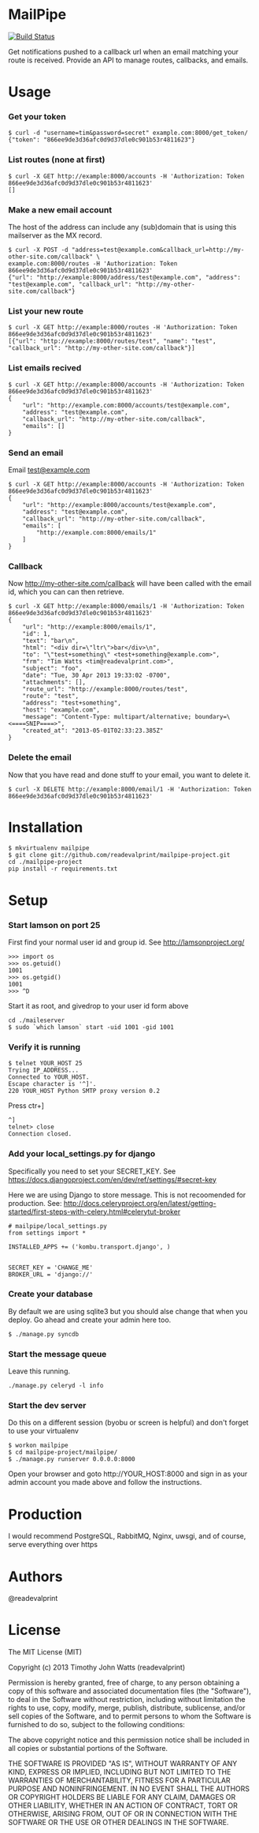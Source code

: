 # MailPipe
[![Build Status](https://travis-ci.org/readevalprint/mailpipe-project.png?branch=master)](https://travis-ci.org/readevalprint/mailpipe-project)

Get notifications pushed to a callback url when an email matching your route is received. Provide an API to manage routes, callbacks, and emails.

# Usage

### Get your token
```
$ curl -d "username=tim&password=secret" example.com:8000/get_token/
{"token": "866ee9de3d36afc0d9d37dle0c901b53r4811623"}
```
### List routes (none at first)
```
$ curl -X GET http://example:8000/accounts -H 'Authorization: Token 866ee9de3d36afc0d9d37dle0c901b53r4811623'
[]
```

### Make a new email account
The host of the address can include any (sub)domain that is using this mailserver as the MX record.
```
$ curl -X POST -d "address=test@example.com&callback_url=http://my-other-site.com/callback" \
example.com:8000/routes -H 'Authorization: Token 866ee9de3d36afc0d9d37dle0c901b53r4811623'
{"url": "http://example:8000/address/test@example.com", "address": "test@example.com", "callback_url": "http://my-other-site.com/callback"}
```
### List your new route
```
$ curl -X GET http://example:8000/routes -H 'Authorization: Token 866ee9de3d36afc0d9d37dle0c901b53r4811623'
[{"url": "http://example:8000/routes/test", "name": "test", "callback_url": "http://my-other-site.com/callback"}]
```
### List emails recived 
```
$ curl -X GET http://example:8000/accounts -H 'Authorization: Token 866ee9de3d36afc0d9d37dle0c901b53r4811623'
{
    "url": "http://example.com:8000/accounts/test@example.com",
    "address": "test@example.com",
    "callback_url": "http://my-other-site.com/callback", 
    "emails": []
}
```
### Send an email
Email test@example.com
```
$ curl -X GET http://example:8000/accounts -H 'Authorization: Token 866ee9de3d36afc0d9d37dle0c901b53r4811623'
{
    "url": "http://example:8000/accounts/test@example.com", 
    "address": "test@example.com",
    "callback_url": "http://my-other-site.com/callback", 
    "emails": [
        "http://example.com:8000/emails/1"
    ]
}
```
### Callback
Now http://my-other-site.com/callback will have been called with the email id, which you can can then retrieve.

```
$ curl -X GET http://example:8000/emails/1 -H 'Authorization: Token 866ee9de3d36afc0d9d37dle0c901b53r4811623'
{
    "url": "http://example:8000/emails/1", 
    "id": 1, 
    "text": "bar\n", 
    "html": "<div dir=\"ltr\">bar</div>\n", 
    "to": "\"test+something\" <test+something@example.com>", 
    "frm": "Tim Watts <tim@readevalprint.com>", 
    "subject": "foo", 
    "date": "Tue, 30 Apr 2013 19:33:02 -0700", 
    "attachments": [], 
    "route_url": "http://example:8000/routes/test", 
    "route": "test", 
    "address": "test+something", 
    "host": "example.com", 
    "message": "Content-Type: multipart/alternative; boundary=\   <====SNIP====>", 
    "created_at": "2013-05-01T02:33:23.385Z"
}
```
### Delete the email
Now that you have read and done stuff to your email, you want to delete it.
```
$ curl -X DELETE http://example:8000/email/1 -H 'Authorization: Token 866ee9de3d36afc0d9d37dle0c901b53r4811623'
```


# Installation

```
$ mkvirtualenv mailpipe
$ git clone git://github.com/readevalprint/mailpipe-project.git
cd ./mailpipe-project
pip install -r requirements.txt
```

# Setup

### Start lamson on port 25
First find your normal user id and group id. See http://lamsonproject.org/
```
>>> import os
>>> os.getuid()
1001
>>> os.getgid()
1001
>>> ^D
```

Start it as root, and givedrop to your user id form above
```
cd ./maileserver
$ sudo `which lamson` start -uid 1001 -gid 1001 
```
### Verify it is running

```
$ telnet YOUR_HOST 25
Trying IP_ADDRESS...
Connected to YOUR_HOST.
Escape character is '^]'.
220 YOUR_HOST Python SMTP proxy version 0.2
```
Press ctr+]
```
^]
telnet> close
Connection closed.
```

### Add your local_settings.py for django 
Specifically you need to set your SECRET_KEY. 
See https://docs.djangoproject.com/en/dev/ref/settings/#secret-key

Here we are using Django to store message. This is not recoomended for production.
See: http://docs.celeryproject.org/en/latest/getting-started/first-steps-with-celery.html#celerytut-broker
```
# mailpipe/local_settings.py 
from settings import *

INSTALLED_APPS += ('kombu.transport.django', )


SECRET_KEY = 'CHANGE_ME'
BROKER_URL = 'django://'
```

### Create your database
By default we are using sqlite3 but you should alse change that when you deploy. Go ahead and create your admin here too.
```
$ ./manage.py syncdb
```

### Start the message queue
Leave this running.
```
./manage.py celeryd -l info
```

### Start the dev server
Do this on a different session (byobu or screen is helpful) and don't forget to use your virtualenv
```
$ workon mailpipe
$ cd mailpipe-project/mailpipe/
$ ./manage.py runserver 0.0.0.0:8000
```
Open your browser and goto http://YOUR_HOST:8000 and sign in as your admin account you made above and follow the instructions.

# Production
I would recommend PostgreSQL, RabbitMQ, Nginx, uwsgi, and of course, serve everything over https

# Authors
@readevalprint

# License
The MIT License (MIT)

Copyright (c) 2013 Timothy John Watts (readevalprint)

Permission is hereby granted, free of charge, to any person obtaining a copy
of this software and associated documentation files (the "Software"), to deal
in the Software without restriction, including without limitation the rights
to use, copy, modify, merge, publish, distribute, sublicense, and/or sell
copies of the Software, and to permit persons to whom the Software is
furnished to do so, subject to the following conditions:

The above copyright notice and this permission notice shall be included in
all copies or substantial portions of the Software.

THE SOFTWARE IS PROVIDED "AS IS", WITHOUT WARRANTY OF ANY KIND, EXPRESS OR
IMPLIED, INCLUDING BUT NOT LIMITED TO THE WARRANTIES OF MERCHANTABILITY,
FITNESS FOR A PARTICULAR PURPOSE AND NONINFRINGEMENT. IN NO EVENT SHALL THE
AUTHORS OR COPYRIGHT HOLDERS BE LIABLE FOR ANY CLAIM, DAMAGES OR OTHER
LIABILITY, WHETHER IN AN ACTION OF CONTRACT, TORT OR OTHERWISE, ARISING FROM,
OUT OF OR IN CONNECTION WITH THE SOFTWARE OR THE USE OR OTHER DEALINGS IN
THE SOFTWARE.

